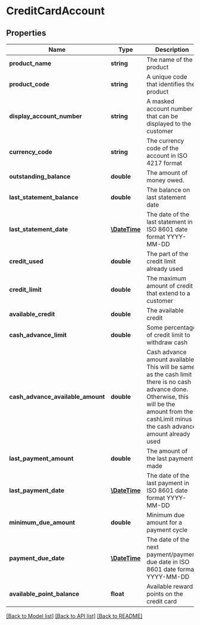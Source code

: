 # CreditCardAccount

## Properties
Name | Type | Description | Notes
------------ | ------------- | ------------- | -------------
**product_name** | **string** | The name of the product | [optional] 
**product_code** | **string** | A unique code that identifies the product | [optional] 
**display_account_number** | **string** | A masked account number that can be displayed to the customer | 
**currency_code** | **string** | The currency code of the account in ISO 4217 format | [optional] 
**outstanding_balance** | **double** | The amount of money owed. | [optional] 
**last_statement_balance** | **double** | The balance on last statement date | [optional] 
**last_statement_date** | [**\DateTime**](\DateTime.md) | The date of the last statement in ISO 8601 date format YYYY-MM-DD | [optional] 
**credit_used** | **double** | The part of the credit limit already used | [optional] 
**credit_limit** | **double** | The maximum amount of credit that extend to a customer | [optional] 
**available_credit** | **double** | The available credit | [optional] 
**cash_advance_limit** | **double** | Some percentage of credit limit to withdraw cash | [optional] 
**cash_advance_available_amount** | **double** | Cash advance amount available. This will be same as the cash limit if there is no cash advance done. Otherwise, this will be the amount from the cashLimit minus the cash advance amount already used | [optional] 
**last_payment_amount** | **double** | The amount of the last payment made | [optional] 
**last_payment_date** | [**\DateTime**](\DateTime.md) | The date of the last payment in ISO 8601 date format YYYY-MM-DD | [optional] 
**minimum_due_amount** | **double** | Minimum due amount for a payment cycle | [optional] 
**payment_due_date** | [**\DateTime**](\DateTime.md) | The date of the next payment/payment due date in ISO 8601 date format YYYY-MM-DD | [optional] 
**available_point_balance** | **float** | Available reward points on the credit card | [optional] 

[[Back to Model list]](../../README.md#documentation-for-models) [[Back to API list]](../../README.md#documentation-for-api-endpoints) [[Back to README]](../../README.md)

